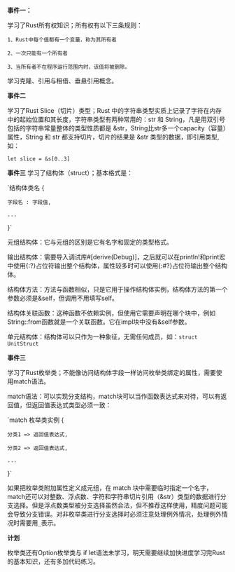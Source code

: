 **事件一：**

学习了Rust所有权知识；所有权有以下三条规则：

    1、Rust中每个值都有一个变量，称为其所有者

    2、一次只能有一个所有者

    3、当所有者不在程序运行范围内时，该值将被删除。

学习克隆、引用与租借、垂悬引用概念。

**事件二**

学习了Rust Slice（切片）类型；Rust 中的字符串类型实质上记录了字符在内存中的起始位置和其长度，字符串类型有两种常用的：str 和 String，凡是用双引号包括的字符串常量整体的类型性质都是 &str，String比str多一个capacity（容量）属性，String 和 str 都支持切片，切片的结果是 &str 类型的数据，即引用类型,如：

`let slice = &s[0..3]`

**事件三**
学习了结构体（struct）；基本格式是：

`结构体类名 {

    字段名 : 字段值,

    ...

}`

元组结构体：它与元组的区别是它有名字和固定的类型格式。

输出结构体：需要导入调试库#[derive(Debug)]，之后就可以在println!和print宏中使用{:?}占位符输出整个结构体，属性较多时可以使用{:#?}占位符输出整个结构体。

结构体方法：方法与函数相似，只是它用于操作结构体实例，结构体方法的第一个参数必须是&self，但调用不用填写self。

结构体关联函数：这种函数不依赖实例，但使用它需要声明在哪个块中，例如String::from函数就是一个关联函数。它在impl块中没有&self参数。

单元结构体：结构体可以只作为一种象征，无需任何成员，如：`struct UnitStruct`

**事件三**

学习了Rust枚举类；不能像访问结构体字段一样访问枚举类绑定的属性，需要使用match语法。

match语法：可以实现分支结构，match块可以当作函数表达式来对待，可以有返回值，但返回值表达式类型必须一致：

`match 枚举类实例 {

    分类1 => 返回值表达式,

    分类2 => 返回值表达式,

    ...

}`

如果把枚举类附加属性定义成元组，在 match 块中需要临时指定一个名字，match还可以对整数、浮点数、字符和字符串切片引用（&str）类型的数据进行分支选择。但是浮点数类型被分支选择虽然合法，但不推荐这样使用，精度问题可能会导致分支错误。对非枚举类进行分支选择时必须注意处理例外情况，处理例外情况时需要用`_`表示。

**计划**

枚举类还有Option枚举类与 if let语法未学习，明天需要继续加快进度学习完Rust的基本知识，还有多加代码练习。